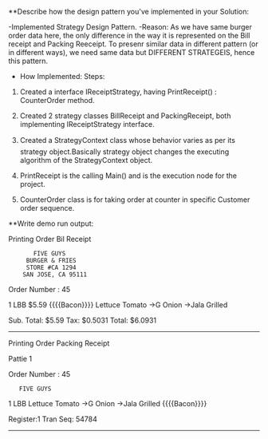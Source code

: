 **Describe how the design pattern you've implemented in your Solution:

-Implemented Strategy Design Pattern.
-Reason: As we have same burger order data here, the only difference in the way it is represented on the Bill receipt and Packing Reeceipt.
To presenr similar data in different pattern (or in different ways), we need same data but DIFFERENT STRATEGEIS, hence this pattern.
- How Implemented:
 Steps: 
1. Created a interface IReceiptStrategy, having PrintReceipt() : CounterOrder method.
2. Created 2 strategy classes BillReceipt and PackingReceipt, both implementing IReceiptStrategy interface.
3. Created a StrategyContext class whose behavior varies as per its strategy object.Basically strategy object changes the executing algorithm of the StrategyContext object.

4. PrintReceipt is the calling Main() and is the execution node for the project.
5. CounterOrder class is for taking order at counter in  specific Customer order sequence.

**Write demo run output:

Printing Order Bil Receipt

           FIVE GUYS
         BURGER & FRIES
         STORE #CA 1294
        SAN JOSE, CA 95111

Order Number :  45

1  LBB                   $5.59
{{{{Bacon}}}}
Lettuce
Tomato
->G Onion
->Jala Grilled


Sub. Total:              $5.59
Tax:                     $0.5031
Total:                   $6.0931

--------------------

Printing Order Packing Receipt

Pattie 1

Order Number :  45

       FIVE GUYS

1  LBB
Lettuce
Tomato
->G Onion
->Jala Grilled
{{{{Bacon}}}}


Register:1        Tran Seq: 54784


--------------------
